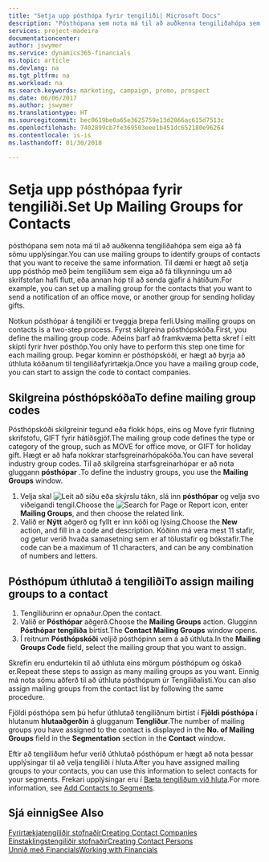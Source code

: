 ```yaml
---
title: "Setja upp pósthópa fyrir tengiliði| Microsoft Docs"
description: "Pósthópana sem nota má til að auðkenna tengiliðahópa sem eiga að fá sömu upplýsingar, t.d. fyrir markaðsherferð eða kynningu."
services: project-madeira
documentationcenter: 
author: jswymer
ms.service: dynamics365-financials
ms.topic: article
ms.devlang: na
ms.tgt_pltfrm: na
ms.workload: na
ms.search.keywords: marketing, campaign, promo, prospect
ms.date: 06/06/2017
ms.author: jswymer
ms.translationtype: HT
ms.sourcegitcommit: bec0619be0a65e3625759e13d2866ac615d7513c
ms.openlocfilehash: 7402899cb7fe369503eee1b451dc652180e96264
ms.contentlocale: is-is
ms.lasthandoff: 01/30/2018

---
```

# <a name="set-up-mailing-groups-for-contacts"></a><span data-ttu-id="6026b-103">Setja upp pósthópaa fyrir tengiliði.</span><span class="sxs-lookup"><span data-stu-id="6026b-103">Set Up Mailing Groups for Contacts</span></span>
<span data-ttu-id="6026b-104">pósthópana sem nota má til að auðkenna tengiliðahópa sem eiga að fá sömu upplýsingar.</span><span class="sxs-lookup"><span data-stu-id="6026b-104">You can use mailing groups to identify groups of contacts that you want to receive the same information.</span></span> <span data-ttu-id="6026b-105">Til dæmi er hægt að setja upp pósthóp með þeim tengiliðum sem eiga að fá tilkynningu um að skrifstofan hafi flutt, eða annan hóp til að senda gjafir á hátíðum.</span><span class="sxs-lookup"><span data-stu-id="6026b-105">For example, you can set up a mailing group for the contacts that you want to send a notification of an office move, or another group for sending holiday gifts.</span></span>

<span data-ttu-id="6026b-106">Notkun pósthópar á tengiliði er tveggja þrepa ferli.</span><span class="sxs-lookup"><span data-stu-id="6026b-106">Using mailing groups on contacts is a two-step process.</span></span> <span data-ttu-id="6026b-107">Fyrst skilgreina pósthópskóða.</span><span class="sxs-lookup"><span data-stu-id="6026b-107">First, you define the mailing group code.</span></span> <span data-ttu-id="6026b-108">Aðeins þarf að framkvæma þetta skref í eitt skipti fyrir hver pósthóp.</span><span class="sxs-lookup"><span data-stu-id="6026b-108">You only have to perform this step one time for each mailing group.</span></span> <span data-ttu-id="6026b-109">Þegar kominn er pósthópskóði, er hægt að byrja að úthluta kóðanum til tengiliðafyrirtækja.</span><span class="sxs-lookup"><span data-stu-id="6026b-109">Once you have a mailing group code, you can start to assign the code to contact companies.</span></span>

## <a name="to-define-mailing-group-codes"></a><span data-ttu-id="6026b-110">Skilgreina pósthópskóða</span><span class="sxs-lookup"><span data-stu-id="6026b-110">To define mailing group codes</span></span>
<span data-ttu-id="6026b-111">Pósthópskóði skilgreinir tegund eða flokk hóps, eins og Move fyrir flutning skrifstofu, GIFT fyrir hátíðsgjöf.</span><span class="sxs-lookup"><span data-stu-id="6026b-111">The mailing group code defines the type or category of the group, such as MOVE for office move, or GIFT for holiday gift.</span></span> <span data-ttu-id="6026b-112">Hægt er að hafa nokkrar starfsgreinarhópakóða.</span><span class="sxs-lookup"><span data-stu-id="6026b-112">You can have several industry group codes.</span></span> <span data-ttu-id="6026b-113">Til að skilgreina starfsgreinarhópar er að nota gluggann **pósthópar** .</span><span class="sxs-lookup"><span data-stu-id="6026b-113">To define the industry groups, you use the **Mailing Groups** window.</span></span>

1. <span data-ttu-id="6026b-114">Velja skal ![Leit að síðu eða skýrslu](media/ui-search/search_small.png "Leit að síðu eða skýrslu táknið") tákn, slá inn **pósthópar** og velja svo viðeigandi tengil.</span><span class="sxs-lookup"><span data-stu-id="6026b-114">Choose the ![Search for Page or Report](media/ui-search/search_small.png "Search for Page or Report icon") icon, enter **Mailing Groups**, and then choose the related link.</span></span>
2. <span data-ttu-id="6026b-115">Valið er **Nýtt** aðgerð og fyllt er inn kóði og lýsing.</span><span class="sxs-lookup"><span data-stu-id="6026b-115">Choose the **New** action, and fill in a code and description.</span></span> <span data-ttu-id="6026b-116">Kóðinn má vera mest 11 stafir, og getur verið hvaða samasetning sem er af tölustafir og bókstafir.</span><span class="sxs-lookup"><span data-stu-id="6026b-116">The code can be a maximum of 11 characters, and can be any combination of numbers and letters.</span></span>

## <a name="AssignMailGroupContact"></a> <span data-ttu-id="6026b-117">Pósthópum úthlutað á tengiliði</span><span class="sxs-lookup"><span data-stu-id="6026b-117">To assign mailing groups to a contact</span></span>
1. <span data-ttu-id="6026b-118">Tengiliðurinn er opnaður.</span><span class="sxs-lookup"><span data-stu-id="6026b-118">Open the contact.</span></span>
2. <span data-ttu-id="6026b-119">Valið er **Pósthópar** aðgerð.</span><span class="sxs-lookup"><span data-stu-id="6026b-119">Choose the **Mailing Groups** action.</span></span> <span data-ttu-id="6026b-120">Glugginn **Pósthópar tengiliða** birtist.</span><span class="sxs-lookup"><span data-stu-id="6026b-120">The **Contact Mailing Groups** window opens.</span></span>
3. <span data-ttu-id="6026b-121">Í reitnum **Pósthópskóði** veljið pósthópinn sem á að úthluta.</span><span class="sxs-lookup"><span data-stu-id="6026b-121">In the **Mailing Groups Code** field, select the mailing group that you want to assign.</span></span>

<span data-ttu-id="6026b-122">Skrefin eru endurtekin til að úthluta eins mörgum pósthópum og óskað er.</span><span class="sxs-lookup"><span data-stu-id="6026b-122">Repeat these steps to assign as many mailing groups as you want.</span></span> <span data-ttu-id="6026b-123">Einnig má nota sömu aðferð til að úthluta pósthópum úr Tengiliðalisti.</span><span class="sxs-lookup"><span data-stu-id="6026b-123">You can also assign mailing groups from the contact list by following the same procedure.</span></span>

<span data-ttu-id="6026b-124">Fjöldi pósthópa sem þú hefur úthlutað tengiliðnum birtist í **Fjöldi pósthópa** í hlutanum **hlutaaðgerðin** á glugganum **Tengliður**.</span><span class="sxs-lookup"><span data-stu-id="6026b-124">The number of mailing groups you have assigned to the contact is displayed in the **No. of Mailing Groups** field in the **Segmentation** section in the **Contact** window.</span></span>

<span data-ttu-id="6026b-125">Eftir að tengiliðum hefur verið úthlutað pósthópum er hægt að nota þessar upplýsingar til að velja tengiliði í hluta.</span><span class="sxs-lookup"><span data-stu-id="6026b-125">After you have assigned mailing groups to your contacts, you can use this information to select contacts for your segments.</span></span> <span data-ttu-id="6026b-126">Frekari upplýsingar eru í [Bæta tengiliðum við hluta](marketing-add-contact-segment.md).</span><span class="sxs-lookup"><span data-stu-id="6026b-126">For more information, see [Add Contacts to Segments](marketing-add-contact-segment.md).</span></span>

## <a name="see-also"></a><span data-ttu-id="6026b-127">Sjá einnig</span><span class="sxs-lookup"><span data-stu-id="6026b-127">See Also</span></span>
[<span data-ttu-id="6026b-128">Fyrirtækjatengiliðir stofnaðir</span><span class="sxs-lookup"><span data-stu-id="6026b-128">Creating Contact Companies</span></span>](marketing-create-contact-companies.md)  
[<span data-ttu-id="6026b-129">Einstaklingstengiliðir stofnaðir</span><span class="sxs-lookup"><span data-stu-id="6026b-129">Creating Contact Persons</span></span>](marketing-create-contact-persons.md)  
[<span data-ttu-id="6026b-130">Unnið með Financials</span><span class="sxs-lookup"><span data-stu-id="6026b-130">Working with Financials</span></span>](ui-work-product.md)

